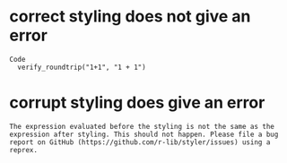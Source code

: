 # correct styling does not give an error

    Code
      verify_roundtrip("1+1", "1 + 1")

# corrupt styling does give an error

    The expression evaluated before the styling is not the same as the expression after styling. This should not happen. Please file a bug report on GitHub (https://github.com/r-lib/styler/issues) using a reprex.

